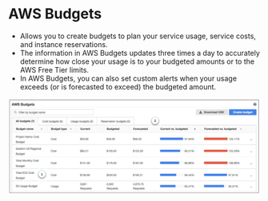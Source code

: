 # AWS Budgets

- Allows you to create budgets to plan your service usage, service costs, and instance reservations.
- The information in AWS Budgets updates three times a day to accurately determine how close your usage is to your budgeted amounts or to the AWS Free Tier limits.
- In AWS Budgets, you can also set custom alerts when your usage exceeds (or is forecasted to exceed) the budgeted amount.

![Budgets dashboard](../Images/Budgets.png)
